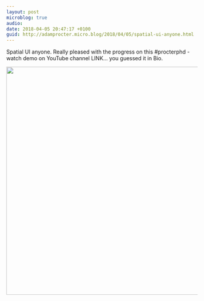 ```yaml
---
layout: post
microblog: true
audio: 
date: 2018-04-05 20:47:17 +0100
guid: http://adamprocter.micro.blog/2018/04/05/spatial-ui-anyone.html
---
```

Spatial UI anyone. Really pleased with the progress on this #procterphd - watch demo on YouTube channel LINK... you guessed it in Bio.

<img src="http://discursive.adamprocter.co.uk/uploads/2018/fa8abe7e79.jpg" width="600" height="600" />
